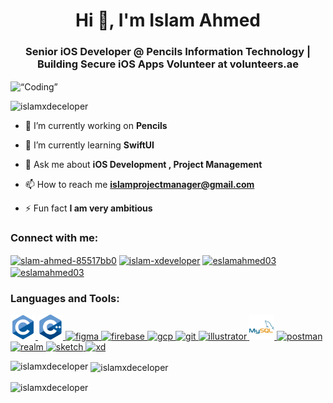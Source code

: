 <h1 align="center">Hi 👋, I'm Islam Ahmed</h1>
<h3 align="center">Senior iOS Developer @ Pencils Information Technology | Building Secure iOS Apps Volunteer at volunteers.ae</h3>

<img align="center" alt=“Coding” width=“400” src="https://draftss.com/wp-content/uploads/2021/07/main-qimg-ea32077eff40123f1659f8dc332d586b.gif">


<p align="left"> <img src="https://komarev.com/ghpvc/?username=islamxdeceloper&label=Profile%20views&color=0e75b6&style=flat" alt="islamxdeceloper" /> </p>

- 🔭 I’m currently working on **Pencils**

- 🌱 I’m currently learning **SwiftUI**

- 💬 Ask me about **iOS Development , Project Management**

- 📫 How to reach me **islamprojectmanager@gmail.com**

- ⚡ Fun fact **I am very ambitious**

<h3 align="left">Connect with me:</h3>
<p align="left">
<a href="https://linkedin.com/in/slam-ahmed-85517bb0" target="blank"><img align="center" src="https://raw.githubusercontent.com/rahuldkjain/github-profile-readme-generator/master/src/images/icons/Social/linked-in-alt.svg" alt="slam-ahmed-85517bb0" height="30" width="40" /></a>
<a href="https://stackoverflow.com/users/islam-xdeveloper" target="blank"><img align="center" src="https://raw.githubusercontent.com/rahuldkjain/github-profile-readme-generator/master/src/images/icons/Social/stack-overflow.svg" alt="islam-xdeveloper" height="30" width="40" /></a>
<a href="https://fb.com/eslamahmed03" target="blank"><img align="center" src="https://raw.githubusercontent.com/rahuldkjain/github-profile-readme-generator/master/src/images/icons/Social/facebook.svg" alt="eslamahmed03" height="30" width="40" /></a>
<a href="https://instagram.com/eslamahmed03" target="blank"><img align="center" src="https://raw.githubusercontent.com/rahuldkjain/github-profile-readme-generator/master/src/images/icons/Social/instagram.svg" alt="eslamahmed03" height="30" width="40" /></a>
</p>

<h3 align="left">Languages and Tools:</h3>
<p align="left"> <a href="https://www.cprogramming.com/" target="_blank" rel="noreferrer"> <img src="https://raw.githubusercontent.com/devicons/devicon/master/icons/c/c-original.svg" alt="c" width="40" height="40"/> </a> <a href="https://www.w3schools.com/cpp/" target="_blank" rel="noreferrer"> <img src="https://raw.githubusercontent.com/devicons/devicon/master/icons/cplusplus/cplusplus-original.svg" alt="cplusplus" width="40" height="40"/> </a> <a href="https://www.figma.com/" target="_blank" rel="noreferrer"> <img src="https://www.vectorlogo.zone/logos/figma/figma-icon.svg" alt="figma" width="40" height="40"/> </a> <a href="https://firebase.google.com/" target="_blank" rel="noreferrer"> <img src="https://www.vectorlogo.zone/logos/firebase/firebase-icon.svg" alt="firebase" width="40" height="40"/> </a> <a href="https://cloud.google.com" target="_blank" rel="noreferrer"> <img src="https://www.vectorlogo.zone/logos/google_cloud/google_cloud-icon.svg" alt="gcp" width="40" height="40"/> </a> <a href="https://git-scm.com/" target="_blank" rel="noreferrer"> <img src="https://www.vectorlogo.zone/logos/git-scm/git-scm-icon.svg" alt="git" width="40" height="40"/> </a> <a href="https://www.adobe.com/in/products/illustrator.html" target="_blank" rel="noreferrer"> <img src="https://www.vectorlogo.zone/logos/adobe_illustrator/adobe_illustrator-icon.svg" alt="illustrator" width="40" height="40"/> </a> <a href="https://www.mysql.com/" target="_blank" rel="noreferrer"> <img src="https://raw.githubusercontent.com/devicons/devicon/master/icons/mysql/mysql-original-wordmark.svg" alt="mysql" width="40" height="40"/> </a> <a href="https://postman.com" target="_blank" rel="noreferrer"> <img src="https://www.vectorlogo.zone/logos/getpostman/getpostman-icon.svg" alt="postman" width="40" height="40"/> </a> <a href="https://realm.io/" target="_blank" rel="noreferrer"> <img src="https://raw.githubusercontent.com/bestofjs/bestofjs-webui/8665e8c267a0215f3159df28b33c365198101df5/public/logos/realm.svg" alt="realm" width="40" height="40"/> </a> <a href="https://www.sketch.com/" target="_blank" rel="noreferrer"> <img src="https://www.vectorlogo.zone/logos/sketchapp/sketchapp-icon.svg" alt="sketch" width="40" height="40"/> </a> <a href="https://www.adobe.com/products/xd.html" target="_blank" rel="noreferrer"> <img src="https://cdn.worldvectorlogo.com/logos/adobe-xd.svg" alt="xd" width="40" height="40"/> </a> </p>

<p><img align="left" src="https://github-readme-stats.vercel.app/api/top-langs?username=islamxdeceloper&show_icons=true&locale=en&layout=compact" alt="islamxdeceloper" /></p>

<p>&nbsp;<img align="center" src="https://github-readme-stats.vercel.app/api?username=islamxdeceloper&show_icons=true&locale=en" alt="islamxdeceloper" /></p>

<p><img align="center" src="https://github-readme-streak-stats.herokuapp.com/?user=islamxdeceloper&" alt="islamxdeceloper" /></p>
